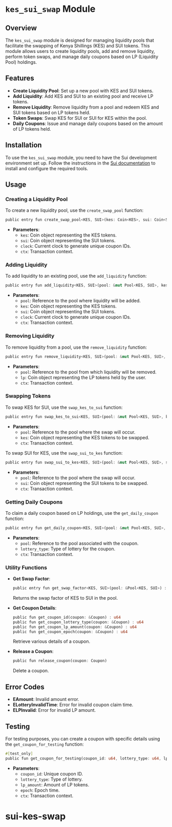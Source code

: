 # `kes_sui_swap` Module

## Overview

The `kes_sui_swap` module is designed for managing liquidity pools that facilitate the swapping of Kenya Shillings (KES) and SUI tokens. This module allows users to create liquidity pools, add and remove liquidity, perform token swaps, and manage daily coupons based on LP (Liquidity Pool) holdings.

## Features

- **Create Liquidity Pool**: Set up a new pool with KES and SUI tokens.
- **Add Liquidity**: Add KES and SUI to an existing pool and receive LP tokens.
- **Remove Liquidity**: Remove liquidity from a pool and redeem KES and SUI tokens based on LP tokens held.
- **Token Swaps**: Swap KES for SUI or SUI for KES within the pool.
- **Daily Coupons**: Issue and manage daily coupons based on the amount of LP tokens held.

## Installation

To use the `kes_sui_swap` module, you need to have the Sui development environment set up. Follow the instructions in the [Sui documentation](https://docs.sui.io/) to install and configure the required tools.

## Usage

### Creating a Liquidity Pool

To create a new liquidity pool, use the `create_swap_pool` function:

```rust
public entry fun create_swap_pool<KES, SUI>(kes: Coin<KES>, sui: Coin<SUI>, clock: &Clock, ctx: &mut TxContext)
```

- **Parameters**:
  - `kes`: Coin object representing the KES tokens.
  - `sui`: Coin object representing the SUI tokens.
  - `clock`: Current clock to generate unique coupon IDs.
  - `ctx`: Transaction context.

### Adding Liquidity

To add liquidity to an existing pool, use the `add_liquidity` function:

```rust
public entry fun add_liquidity<KES, SUI>(pool: &mut Pool<KES, SUI>, kes: Coin<KES>, sui: Coin<SUI>, clock: &Clock, ctx: &mut TxContext)
```

- **Parameters**:
  - `pool`: Reference to the pool where liquidity will be added.
  - `kes`: Coin object representing the KES tokens.
  - `sui`: Coin object representing the SUI tokens.
  - `clock`: Current clock to generate unique coupon IDs.
  - `ctx`: Transaction context.

### Removing Liquidity

To remove liquidity from a pool, use the `remove_liquidity` function:

```rust
public entry fun remove_liquidity<KES, SUI>(pool: &mut Pool<KES, SUI>, lp: Coin<LP<KES, SUI>>, ctx: &mut TxContext)
```

- **Parameters**:
  - `pool`: Reference to the pool from which liquidity will be removed.
  - `lp`: Coin object representing the LP tokens held by the user.
  - `ctx`: Transaction context.

### Swapping Tokens

To swap KES for SUI, use the `swap_kes_to_sui` function:

```rust
public entry fun swap_kes_to_sui<KES, SUI>(pool: &mut Pool<KES, SUI>, kes: Coin<KES>, ctx: &mut TxContext)
```

- **Parameters**:
  - `pool`: Reference to the pool where the swap will occur.
  - `kes`: Coin object representing the KES tokens to be swapped.
  - `ctx`: Transaction context.

To swap SUI for KES, use the `swap_sui_to_kes` function:

```rust
public entry fun swap_sui_to_kes<KES, SUI>(pool: &mut Pool<KES, SUI>, sui: Coin<SUI>, ctx: &mut TxContext)
```

- **Parameters**:
  - `pool`: Reference to the pool where the swap will occur.
  - `sui`: Coin object representing the SUI tokens to be swapped.
  - `ctx`: Transaction context.

### Getting Daily Coupons

To claim a daily coupon based on LP holdings, use the `get_daily_coupon` function:

```rust
public entry fun get_daily_coupon<KES, SUI>(pool: &mut Pool<KES, SUI>, lottery_type: u64, ctx: &mut TxContext)
```

- **Parameters**:
  - `pool`: Reference to the pool associated with the coupon.
  - `lottery_type`: Type of lottery for the coupon.
  - `ctx`: Transaction context.

### Utility Functions

- **Get Swap Factor**:
  
  ```rust
  public entry fun get_swap_factor<KES, SUI>(pool: &Pool<KES, SUI>) : u64
  ```

  Returns the swap factor of KES to SUI in the pool.

- **Get Coupon Details**:
  
  ```rust
  public fun get_coupon_id(coupon: &Coupon) : u64
  public fun get_coupon_lottery_type(coupon: &Coupon) : u64
  public fun get_coupon_lp_amount(coupon: &Coupon) : u64
  public fun get_coupon_epoch(coupon: &Coupon) : u64
  ```

  Retrieve various details of a coupon.

- **Release a Coupon**:
  
  ```rust
  public fun release_coupon(coupon: Coupon)
  ```

  Delete a coupon.

## Error Codes

- **EAmount**: Invalid amount error.
- **ELotteryInvalidTime**: Error for invalid coupon claim time.
- **ELPInvalid**: Error for invalid LP amount.

## Testing

For testing purposes, you can create a coupon with specific details using the `get_coupon_for_testing` function:

```rust
#[test_only]
public fun get_coupon_for_testing(coupon_id: u64, lottery_type: u64, lp_amount: u64, epoch: u64, ctx: &mut TxContext): Coupon
```

- **Parameters**:
  - `coupon_id`: Unique coupon ID.
  - `lottery_type`: Type of lottery.
  - `lp_amount`: Amount of LP tokens.
  - `epoch`: Epoch time.
  - `ctx`: Transaction context.


# sui-kes-swap
